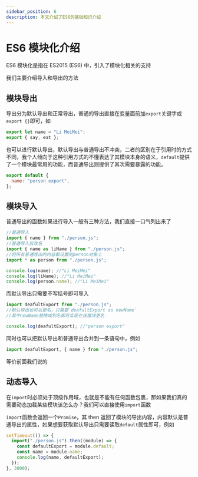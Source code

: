```yaml
---
sidebar_position: 6
description: 本文介绍了ES6的基础知识介绍
---
```


# ES6 模块化介绍

ES6 模块化是指在 ES2015 (ES6) 中，引入了模块化相关的支持

我们主要介绍导入和导出的方法

## 模块导出

导出分为默认导出和正常导出，普通的导出直接在变量面前加`export`关键字或`export {}`即可，如

```js
export let name = "Li MeiMei";
export { say, eat };
```

也可以进行默认导出，默认导出与普通导出不冲突，二者的区别在于引用时的方式不同，我个人倾向于这种引用方式的不懂表达了其模块本身的语义，`default`提供了一个模块最常用的功能，而普通导出则提供了其次需要暴露的功能。

```js
export default {
  name: "person export",
};
```

## 模块导入

普通导出的函数如果进行导入一般有三种方法，我们直接一口气列出来了

```js
//普通导入
import { name } from "./person.js";
//普通导入后改名
import { name as liName } from "./person.js";
//将所有普通导出的内容都设置到person对象上
import * as person from "./person.js";

console.log(name); //"Li MeiMei"
console.log(liName); //"Li MeiMei"
console.log(person.name); //"Li MeiMei"
```

而默认导出只需要不写括号即可导入

```js
import deafultExport from "./person.js";
//默认导出也可以更名，只需要`deafultExport as newName`
//其中newName替换成别名即可实现在该模块更名

console.log(deafultExport); //"person export"
```

同时也可以把默认导出和普通导出合并到一条语句中，例如

```js
import deafultExport, { name } from "./person.js";
```

等价前面我们说的

## 动态导入

在`import`时必须处于顶级作用域，也就是不能有任何函数包裹，那如果我们真的需要动态加载某些模块该怎么办？我们可以直接使用`import`函数

`import`函数会返回一个`Promise`，其 then 返回了模块的导出内容，内容默认是普通导出的属性，如果想要获取默认导出只需要读取`default`属性即可，例如

```js
setTimeout(() => {
  import("./person.js").then((module) => {
    const defaultExport = module.default;
    const name = module.name;
    console.log(name, defaultExport);
  });
}, 3000);
```
